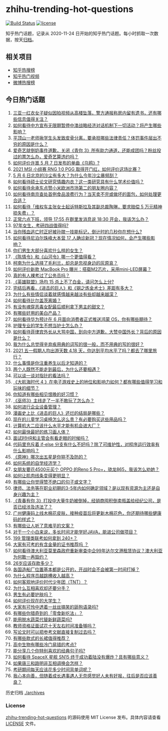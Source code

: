 # zhihu-trending-hot-questions

[![Build Status](https://github.com/justjavac/zhihu-trending-hot-questions/workflows/ci/badge.svg?branch=master)](https://github.com/justjavac/zhihu-trending-hot-questions/actions)
[![license](https://img.shields.io/github/license/justjavac/zhihu-trending-hot-questions)](https://github.com/justjavac/zhihu-trending-hot-questions/blob/master/LICENSE)

知乎热门话题，记录从 2020-11-24 日开始的知乎热门话题。每小时抓取一次数据，按天[归档](./archives)。

## 相关项目

- [知乎热搜榜](https://github.com/justjavac/zhihu-trending-top-search)
- [知乎热门视频](https://github.com/justjavac/zhihu-trending-hot-video)
- [微博热搜榜](https://github.com/justjavac/weibo-trending-hot-search)

## 今日热门话题

<!-- BEGIN -->
<!-- 最后更新时间 Fri May 07 2021 06:02:03 GMT+0800 (China Standard Time) -->

1. [三亚一红衣女子疑似因拍视频从高楼坠落，警方通报称房内留有遗书，还有哪些信息值得关注？](https://www.zhihu.com/question/458070461)
2. [如何看待中方宣布无限期暂停中澳战略经济对话机制下一切活动？将产生哪些影响？](https://www.zhihu.com/question/458017814)
3. [平顶山一老师揪学生头发致皮骨分离，要承担哪些法律责任？体罚事件层出不穷的原因是什么？](https://www.zhihu.com/question/458043387)
4. [爱奇艺就倒奶事件道歉，关闭《青你
   3》所有助力通道，还能成团吗？粉丝投过的票怎么办，爱奇艺算违约吗？](https://www.zhihu.com/question/458134685)
5. [如何评价许嵩 5 月 7 日发布的单曲《乌鸦》?](https://www.zhihu.com/question/458033842)
6. [2021 MSI 小组赛 RNG 1:0 PGG
   取得开门红，如何评价这场比赛？](https://www.zhihu.com/question/458124015)
7. [5 月 6 日北京的沙尘有多大？为什么今年沙尘暴频刮？](https://www.zhihu.com/question/458041483)
8. [如何看待硕士论文研究情趣内衣？这一类研究具有什么学术价值吗？](https://www.zhihu.com/question/457147408)
9. [如何看待余承东点赞小米欧洲市场第二的朋友圈内容？](https://www.zhihu.com/question/458030150)
10. [如何看待南京查处首例食品浪费行为？当天卖不完或做坏的面包，如何处理更合适？](https://www.zhihu.com/question/457974834)
11. [如何看待「维权车主张女士起诉特斯拉及其副总裁陶琳，要求赔偿 5
    万元精神损失费」？](https://www.zhihu.com/question/458105347)
12. [正常六点下班，领导 17:55 在群里发消息说 18:30
    开会，我该怎么办？](https://www.zhihu.com/question/441394605)
13. [97年女生，考研四战值得吗?](https://www.zhihu.com/question/451524041)
14. [当你残血逃亡时正好被孙膑一技能标记，倒计时的几秒你在想什么?](https://www.zhihu.com/question/457388857)
15. [如何看待尼泊尔珠峰大本营 17
    人确诊新冠？现在情况如何，会产生哪些影响？](https://www.zhihu.com/question/458025451)
16. [你们男生大部分喜欢什么样的女生？](https://www.zhihu.com/question/440011949)
17. [《陈情令》和《山河令》哪一个更值得看？](https://www.zhihu.com/question/452480039)
18. [柯南为什么选择了毛利兰，却总是忽视身边的灰原哀？](https://www.zhihu.com/question/53067413)
19. [如何评价新款 MacBook Pro
    曝光：搭载M2芯片，采用mini-LED屏幕？](https://www.zhihu.com/question/457911220)
20. [真的有人裸考过了公务员吗？](https://www.zhihu.com/question/276113114)
21. [《英雄联盟》场均 15 杀上不了白金，请问怎么上分?](https://www.zhihu.com/question/457810299)
22. [完结后再看，《进击的巨人》和《钢之炼金术士》差距有多大？](https://www.zhihu.com/question/457859510)
23. [为什么有些情侣谈着就感情越来越淡有些却越来越深？](https://www.zhihu.com/question/27713207)
24. [如何看待比尔盖茨离婚？](https://www.zhihu.com/question/457735506)
25. [有没有魂穿恶毒女配最后顺利拿下男主的甜文？](https://www.zhihu.com/question/445174404)
26. [有哪些好用的美白产品？](https://www.zhihu.com/question/47203247)
27. [如何看待华为预计在 6 月面向消费者正式推送鸿蒙
    OS，你有哪些期待？](https://www.zhihu.com/question/457820791)
28. [护理专业的学生不想当护士怎么办？](https://www.zhihu.com/question/312670811)
29. [如何看待菲律宾外长从大骂中国，到向中方道歉，大赞中国外长？背后的原因是什么？](https://www.zhihu.com/question/457922516)
30. [我为什么总觉得辛弃疾用典的词写的很一般，而不用典的写的很好？](https://www.zhihu.com/question/51075975)
31. [2021 五一假期人均出游天数 4.18
    天，你达到平均水平了吗？都去了哪里旅行？](https://www.zhihu.com/question/458009515)
32. [什么事情是你注重养生以后才知道的？](https://www.zhihu.com/question/451372641)
33. [两个人既然不能走到最后，为什么还要相遇？](https://www.zhihu.com/question/455035822)
34. [可以谈一谈对指针的看法吗？](https://www.zhihu.com/question/446081991)
35. [《大航海时代 4
    》在电子游戏史上的地位和影响力如何？都有哪些值得学习和玩味的细节？](https://www.zhihu.com/question/29672403)
36. [你知道有哪些相见恨晚的好习惯？](https://www.zhihu.com/question/444191417)
37. [《巫师3》主线走了一半不敢玩了怎么办？](https://www.zhihu.com/question/429592567)
38. [如何进行企业设备管理？](https://www.zhihu.com/question/36012773)
39. [漫画史上比《进击的巨人》还烂的结局是哪些？](https://www.zhihu.com/question/457941791)
40. [现在的儿童学习桌椅怎么这么贵？有必要购买这些用品吗？](https://www.zhihu.com/question/41871182)
41. [计算机大二应该什么水平才能有机会进大厂？](https://www.zhihu.com/question/455993306)
42. [如何最快最好的练习画人体？](https://www.zhihu.com/question/357227404)
43. [面试时HR和主管会有看走眼的时候吗？](https://www.zhihu.com/question/452324429)
44. [代码里充斥着 if-else
    分支有什么不好吗？除了可维护性，对程序运行效率有什么影响吗？](https://www.zhihu.com/question/441518636)
45. [《原神》哪次出五星是你猝不及防的？](https://www.zhihu.com/question/457196345)
46. [如何系统的自学经济学？](https://www.zhihu.com/question/26733648)
47. [女朋友要花4500元买个 OPPO 的Reno 5
    Pro+，骁龙865，我该怎么劝她？](https://www.zhihu.com/question/455818485)
48. [如何让肌肉线条变得更明显？](https://www.zhihu.com/question/457071972)
49. [有哪些让你觉得赞不绝口的句子或文字？](https://www.zhihu.com/question/456310180)
50. [律师、法务等在职业初期的3-5年内如何确定领域？是以现有资源为主还是自身兴趣为主？](https://www.zhihu.com/question/453721235)
51. [《青春有你
    3》打投中大量牛奶被倒掉，经销商囤积倒卖瓶盖给经纪公司，是否已经涉及违法了？](https://www.zhihu.com/question/457626102)
52. [广州健康码上线木棉花皮肤，接种疫苗后将更新木棉花色，你还期待哪些健康码的样式？](https://www.zhihu.com/question/458038270)
53. [有哪些让人听了意难平的文案？](https://www.zhihu.com/question/441159566)
54. [对于一个小白来说，多长时间才能学好JAVA，能进公司做项目？](https://www.zhihu.com/question/447434199)
55. [199 管理类联考如何拿到 240+？](https://www.zhihu.com/question/61541247)
56. [大家有可考的有含金量的证书推荐吗 ？](https://www.zhihu.com/question/428848820)
57. [如何看待澳大利亚莫里森政府重新审查中企99年达尔文港租赁协议？澳大利亚为何敢一再毁约？](https://www.zhihu.com/question/457757110)
58. [26岁应该存款多少？](https://www.zhihu.com/question/374909843)
59. [各国造船厂位置基本都是公开的，开战时会不会被第一时间打掉？](https://www.zhihu.com/question/457603191)
60. [为什么程序员越跳槽收入越高？](https://www.zhihu.com/question/455248912)
61. [如何客观地评价时代少年团（TNT）？](https://www.zhihu.com/question/445848410)
62. [为什么互相喜欢却还要分手？](https://www.zhihu.com/question/303998486)
63. [男生有必要护肤吗？](https://www.zhihu.com/question/318078779)
64. [如何评价现在的大学生？](https://www.zhihu.com/question/26452022)
65. [大家有可怜中透着一丝丝搞笑的舔狗语录吗?](https://www.zhihu.com/question/410762692)
66. [有哪些你猎奇到的「零食新吃法」？](https://www.zhihu.com/question/457262929)
67. [能用脱水蔬菜代替新鲜蔬菜吗?](https://www.zhihu.com/question/423534763)
68. [教师资格证面试花十天左右时间准备够吗？](https://www.zhihu.com/question/433616547)
69. [写论文时可以把参考文献直接复制过去吗？](https://www.zhihu.com/question/303759376)
70. [有哪些款式的长裙值得推荐？](https://www.zhihu.com/question/270950909)
71. [高中生物有哪些冷门易错的考点?](https://www.zhihu.com/question/447559813)
72. [能分享几个你特别喜欢的经典句子吗?](https://www.zhihu.com/question/457082503)
73. [如何看待 SpaceX 星舰 SN15
    终于成功着陆没有爆炸？具有哪些意义？](https://www.zhihu.com/question/457998938)
74. [如果唐三和路明非互相调换会怎样？](https://www.zhihu.com/question/457614079)
75. [考研期间每天应该花多少时间背单词呢？](https://www.zhihu.com/question/457500055)
76. [我心本向善，但随着成长遇事遇人无奈感觉好人未有好报，往后是否应该善良？](https://www.zhihu.com/question/455632902)

<!-- END -->

历史归档 [./archives](./archives)

### License

[zhihu-trending-hot-questions](https://github.com/justjavac/zhihu-trending-hot-questions)
的源码使用 MIT License 发布。具体内容请查看 [LICENSE](./LICENSE) 文件。
